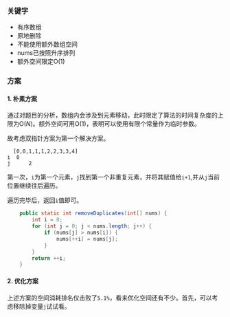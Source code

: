### 关键字
- 有序数组
- 原地删除
- 不能使用额外数组空间
- nums已按照升序排列
- 额外空间限定O(1)

### 方案

#### 1. 朴素方案
通过对题目的分析，数组内会涉及到元素移动，此时限定了算法的时间复杂度的上限为O(${N}$)。额外空间可用O(1)，表明可以使用有限个常量作为临时参数。

故考虑双指针方案为第一个解决方案。

```
  [0,0,1,1,1,2,2,3,3,4]
i  0
j      2
```

第一次，`i`为第一个元素，`j`找到第一个非重复元素，并将其赋值给`i+1`,并从`j`当前位置继续往后遍历。

遍历完毕后，返回`i`值即可。

```java
    public static int removeDuplicates(int[] nums) {
        int i = 0;
        for (int j = 0; j < nums.length; j++) {
            if (nums[j] > nums[i]) {
                nums[++i] = nums[j];
            }
        }
        return ++i;
    }
```

#### 2. 优化方案
上述方案的空间消耗排名仅击败了`5.1%`，看来优化空间还有不少。首先，可以考虑移除掉变量`j`试试看。